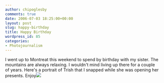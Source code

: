 ```yaml
---
author: chipoglesby
comments: true
date: 2006-07-03 18:25:00+00:00
layout: post
slug: happy-birthday
title: Happy Birthday
wordpress_id: 85
categories:
- Photojournalism
---
```


I went up to Montreat this weekend to spend by birthday with my sister.  The mountains are always relaxing.  I wouldn't mind living up there for a couple of years.  Here's a portrait of Trish that I snapped while she was opening her presents.  Enjoy[![](http://photos1.blogger.com/blogger/3124/2183/400/trish.jpg)](http://photos1.blogger.com/blogger/3124/2183/1600/trish.jpg)

